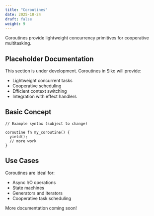 ```yaml
---
title: "Coroutines"
date: 2025-10-24
draft: false
weight: 9
---
```


Coroutines provide lightweight concurrency primitives for cooperative multitasking.

## Placeholder Documentation

This section is under development. Coroutines in Siko will provide:

- Lightweight concurrent tasks
- Cooperative scheduling
- Efficient context switching
- Integration with effect handlers

## Basic Concept

```siko
// Example syntax (subject to change)

coroutine fn my_coroutine() {
  yield();
  // more work
}
```

## Use Cases

Coroutines are ideal for:
- Async I/O operations
- State machines
- Generators and iterators
- Cooperative task scheduling

More documentation coming soon!
